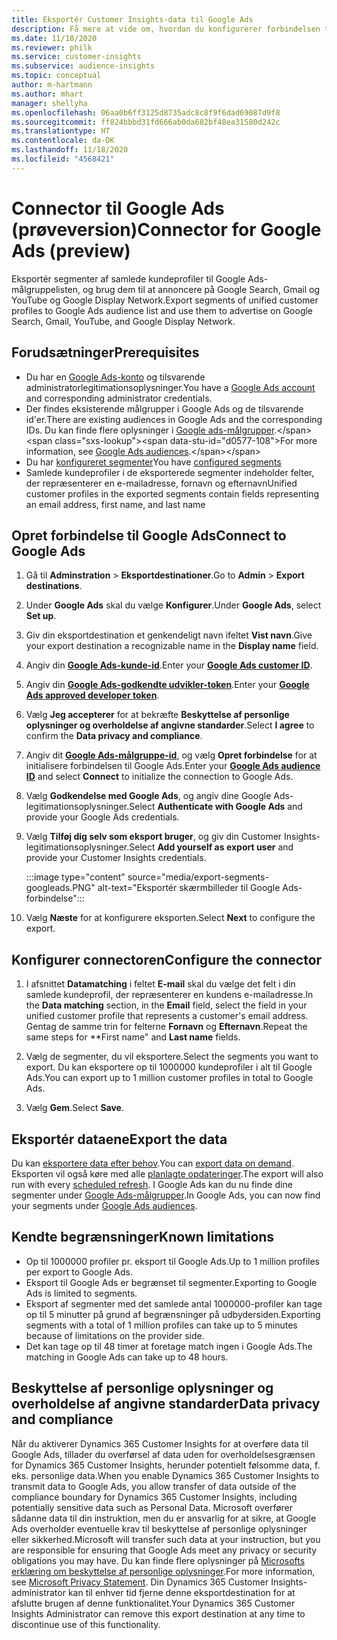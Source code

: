 ```yaml
---
title: Eksportér Customer Insights-data til Google Ads
description: Få mere at vide om, hvordan du konfigurerer forbindelsen til Google Ads.
ms.date: 11/18/2020
ms.reviewer: philk
ms.service: customer-insights
ms.subservice: audience-insights
ms.topic: conceptual
author: m-hartmann
ms.author: mhart
manager: shellyha
ms.openlocfilehash: 06aa0b6ff3125d8735adc8c8f9f6dad69087d9f8
ms.sourcegitcommit: ff824bbbd31fd666ab0da682bf48ea31580d242c
ms.translationtype: HT
ms.contentlocale: da-DK
ms.lasthandoff: 11/18/2020
ms.locfileid: "4568421"
---
```

# <a name="connector-for-google-ads-preview"></a><span data-ttu-id="d0577-103">Connector til Google Ads (prøveversion)</span><span class="sxs-lookup"><span data-stu-id="d0577-103">Connector for Google Ads (preview)</span></span>

<span data-ttu-id="d0577-104">Eksportér segmenter af samlede kundeprofiler til Google Ads-målgruppelisten, og brug dem til at annoncere på Google Search, Gmail og YouTube og Google Display Network.</span><span class="sxs-lookup"><span data-stu-id="d0577-104">Export segments of unified customer profiles to Google Ads audience list and use them to advertise on Google Search, Gmail, YouTube, and Google Display Network.</span></span> 

## <a name="prerequisites"></a><span data-ttu-id="d0577-105">Forudsætninger</span><span class="sxs-lookup"><span data-stu-id="d0577-105">Prerequisites</span></span>

-   <span data-ttu-id="d0577-106">Du har en [Google Ads-konto](https://ads.google.com/) og tilsvarende administratorlegitimationsoplysninger.</span><span class="sxs-lookup"><span data-stu-id="d0577-106">You have a [Google Ads account](https://ads.google.com/) and corresponding administrator credentials.</span></span>
-   <span data-ttu-id="d0577-107">Der findes eksisterende målgrupper i Google Ads og de tilsvarende id'er.</span><span class="sxs-lookup"><span data-stu-id="d0577-107">There are existing audiences in Google Ads and the corresponding IDs.</span></span> <span data-ttu-id="d0577-108">Du kan finde flere oplysninger i [Google ads-målgrupper](https://support.google.com/google-ads/answer/7558048?hl=en#:~:text=Audience%20lists%20is%20a%20section,Display%20Network%20through%20remarketing%20campaigns.).</span><span class="sxs-lookup"><span data-stu-id="d0577-108">For more information, see [Google Ads audiences](https://support.google.com/google-ads/answer/7558048?hl=en#:~:text=Audience%20lists%20is%20a%20section,Display%20Network%20through%20remarketing%20campaigns.).</span></span>
-   <span data-ttu-id="d0577-109">Du har [konfigureret segmenter](segments.md)</span><span class="sxs-lookup"><span data-stu-id="d0577-109">You have [configured segments](segments.md)</span></span>
-   <span data-ttu-id="d0577-110">Samlede kundeprofiler i de eksporterede segmenter indeholder felter, der repræsenterer en e-mailadresse, fornavn og efternavn</span><span class="sxs-lookup"><span data-stu-id="d0577-110">Unified customer profiles in the exported segments contain fields representing an email address, first name, and last name</span></span>

## <a name="connect-to-google-ads"></a><span data-ttu-id="d0577-111">Opret forbindelse til Google Ads</span><span class="sxs-lookup"><span data-stu-id="d0577-111">Connect to Google Ads</span></span>

1. <span data-ttu-id="d0577-112">Gå til **Adminstration** > **Eksportdestinationer**.</span><span class="sxs-lookup"><span data-stu-id="d0577-112">Go to **Admin** > **Export destinations**.</span></span>

1. <span data-ttu-id="d0577-113">Under **Google Ads** skal du vælge **Konfigurer**.</span><span class="sxs-lookup"><span data-stu-id="d0577-113">Under **Google Ads**, select **Set up**.</span></span>

1. <span data-ttu-id="d0577-114">Giv din eksportdestination et genkendeligt navn ifeltet **Vist navn**.</span><span class="sxs-lookup"><span data-stu-id="d0577-114">Give your export destination a recognizable name in the **Display name** field.</span></span>

1. <span data-ttu-id="d0577-115">Angiv din **[Google Ads-kunde-id](https://support.google.com/google-ads/answer/1704344)**.</span><span class="sxs-lookup"><span data-stu-id="d0577-115">Enter your **[Google Ads customer ID](https://support.google.com/google-ads/answer/1704344)**.</span></span>

1. <span data-ttu-id="d0577-116">Angiv din **[Google Ads-godkendte udvikler-token](https://developers.google.com/google-ads/api/docs/first-call/dev-token)**.</span><span class="sxs-lookup"><span data-stu-id="d0577-116">Enter your **[Google Ads approved developer token](https://developers.google.com/google-ads/api/docs/first-call/dev-token)**.</span></span>

1. <span data-ttu-id="d0577-117">Vælg **Jeg accepterer** for at bekræfte **Beskyttelse af personlige oplysninger og overholdelse af angivne standarder**.</span><span class="sxs-lookup"><span data-stu-id="d0577-117">Select **I agree** to confirm the **Data privacy and compliance**.</span></span>

1. <span data-ttu-id="d0577-118">Angiv dit **[Google Ads-målgruppe-id](https://support.google.com/google-ads/answer/7558048?hl=en#:~:text=Audience%20lists%20is%20a%20section,Display%20Network%20through%20remarketing%20campaigns.)**, og vælg **Opret forbindelse** for at initialisere forbindelsen til Google Ads.</span><span class="sxs-lookup"><span data-stu-id="d0577-118">Enter your **[Google Ads audience ID](https://support.google.com/google-ads/answer/7558048?hl=en#:~:text=Audience%20lists%20is%20a%20section,Display%20Network%20through%20remarketing%20campaigns.)** and select **Connect** to initialize the connection to Google Ads.</span></span>

1. <span data-ttu-id="d0577-119">Vælg **Godkendelse med Google Ads**, og angiv dine Google Ads-legitimationsoplysninger.</span><span class="sxs-lookup"><span data-stu-id="d0577-119">Select **Authenticate with Google Ads** and provide your Google Ads credentials.</span></span>

1. <span data-ttu-id="d0577-120">Vælg **Tilføj dig selv som eksport bruger**, og giv din Customer Insights-legitimationsoplysninger.</span><span class="sxs-lookup"><span data-stu-id="d0577-120">Select **Add yourself as export user** and provide your Customer Insights credentials.</span></span>

   :::image type="content" source="media/export-segments-googleads.PNG" alt-text="Eksportér skærmbilleder til Google Ads-forbindelse":::

1. <span data-ttu-id="d0577-122">Vælg **Næste** for at konfigurere eksporten.</span><span class="sxs-lookup"><span data-stu-id="d0577-122">Select **Next** to configure the export.</span></span>

## <a name="configure-the-connector"></a><span data-ttu-id="d0577-123">Konfigurer connectoren</span><span class="sxs-lookup"><span data-stu-id="d0577-123">Configure the connector</span></span>

1. <span data-ttu-id="d0577-124">I afsnittet **Datamatching** i feltet **E-mail** skal du vælge det felt i din samlede kundeprofil, der repræsenterer en kundens e-mailadresse.</span><span class="sxs-lookup"><span data-stu-id="d0577-124">In the **Data matching** section, in the **Email** field, select the field in your unified customer profile that represents a customer's email address.</span></span> <span data-ttu-id="d0577-125">Gentag de samme trin for felterne **Fornavn** og **Efternavn**.</span><span class="sxs-lookup"><span data-stu-id="d0577-125">Repeat the same steps for \*\*First name" and **Last name** fields.</span></span>

1. <span data-ttu-id="d0577-126">Vælg de segmenter, du vil eksportere.</span><span class="sxs-lookup"><span data-stu-id="d0577-126">Select the segments you want to export.</span></span> <span data-ttu-id="d0577-127">Du kan eksportere op til 1000000 kundeprofiler i alt til Google Ads.</span><span class="sxs-lookup"><span data-stu-id="d0577-127">You can export up to 1 million customer profiles in total to Google Ads.</span></span>

1. <span data-ttu-id="d0577-128">Vælg **Gem**.</span><span class="sxs-lookup"><span data-stu-id="d0577-128">Select **Save**.</span></span>

## <a name="export-the-data"></a><span data-ttu-id="d0577-129">Eksportér dataene</span><span class="sxs-lookup"><span data-stu-id="d0577-129">Export the data</span></span>

<span data-ttu-id="d0577-130">Du kan [eksportere data efter behov](export-destinations.md).</span><span class="sxs-lookup"><span data-stu-id="d0577-130">You can [export data on demand](export-destinations.md).</span></span> <span data-ttu-id="d0577-131">Eksporten vil også køre med alle [planlagte opdateringer](system.md#schedule-tab).</span><span class="sxs-lookup"><span data-stu-id="d0577-131">The export will also run with every [scheduled refresh](system.md#schedule-tab).</span></span> <span data-ttu-id="d0577-132">I Google Ads kan du nu finde dine segmenter under [Google Ads-målgrupper](https://support.google.com/google-ads/answer/7558048?hl=en/).</span><span class="sxs-lookup"><span data-stu-id="d0577-132">In Google Ads, you can now find your segments under [Google Ads audiences](https://support.google.com/google-ads/answer/7558048?hl=en/).</span></span>

## <a name="known-limitations"></a><span data-ttu-id="d0577-133">Kendte begrænsninger</span><span class="sxs-lookup"><span data-stu-id="d0577-133">Known limitations</span></span>

- <span data-ttu-id="d0577-134">Op til 1000000 profiler pr. eksport til Google Ads.</span><span class="sxs-lookup"><span data-stu-id="d0577-134">Up to 1 million profiles per export to Google Ads.</span></span>
- <span data-ttu-id="d0577-135">Eksport til Google Ads er begrænset til segmenter.</span><span class="sxs-lookup"><span data-stu-id="d0577-135">Exporting to Google Ads is limited to segments.</span></span>
- <span data-ttu-id="d0577-136">Eksport af segmenter med det samlede antal 1000000-profiler kan tage op til 5 minutter på grund af begrænsninger på udbydersiden.</span><span class="sxs-lookup"><span data-stu-id="d0577-136">Exporting segments with a total of 1 million profiles can take up to 5 minutes because of limitations on the provider side.</span></span> 
- <span data-ttu-id="d0577-137">Det kan tage op til 48 timer at foretage match ingen i Google Ads.</span><span class="sxs-lookup"><span data-stu-id="d0577-137">The matching in Google Ads can take up to 48 hours.</span></span>

## <a name="data-privacy-and-compliance"></a><span data-ttu-id="d0577-138">Beskyttelse af personlige oplysninger og overholdelse af angivne standarder</span><span class="sxs-lookup"><span data-stu-id="d0577-138">Data privacy and compliance</span></span>

<span data-ttu-id="d0577-139">Når du aktiverer Dynamics 365 Customer Insights for at overføre data til Google Ads, tillader du overførsel af data uden for overholdelsesgrænsen for Dynamics 365 Customer Insights, herunder potentielt følsomme data, f. eks. personlige data.</span><span class="sxs-lookup"><span data-stu-id="d0577-139">When you enable Dynamics 365 Customer Insights to transmit data to Google Ads, you allow transfer of data outside of the compliance boundary for Dynamics 365 Customer Insights, including potentially sensitive data such as Personal Data.</span></span> <span data-ttu-id="d0577-140">Microsoft overfører sådanne data til din instruktion, men du er ansvarlig for at sikre, at Google Ads overholder eventuelle krav til beskyttelse af personlige oplysninger eller sikkerhed.</span><span class="sxs-lookup"><span data-stu-id="d0577-140">Microsoft will transfer such data at your instruction, but you are responsible for ensuring that Google Ads meet any privacy or security obligations you may have.</span></span> <span data-ttu-id="d0577-141">Du kan finde flere oplysninger på [Microsofts erklæring om beskyttelse af personlige oplysninger](https://go.microsoft.com/fwlink/?linkid=396732).</span><span class="sxs-lookup"><span data-stu-id="d0577-141">For more information, see [Microsoft Privacy Statement](https://go.microsoft.com/fwlink/?linkid=396732).</span></span>
<span data-ttu-id="d0577-142">Din Dynamics 365 Customer Insights-administrator kan til enhver tid fjerne denne eksportdestination for at afslutte brugen af denne funktionalitet.</span><span class="sxs-lookup"><span data-stu-id="d0577-142">Your Dynamics 365 Customer Insights Administrator can remove this export destination at any time to discontinue use of this functionality.</span></span>
